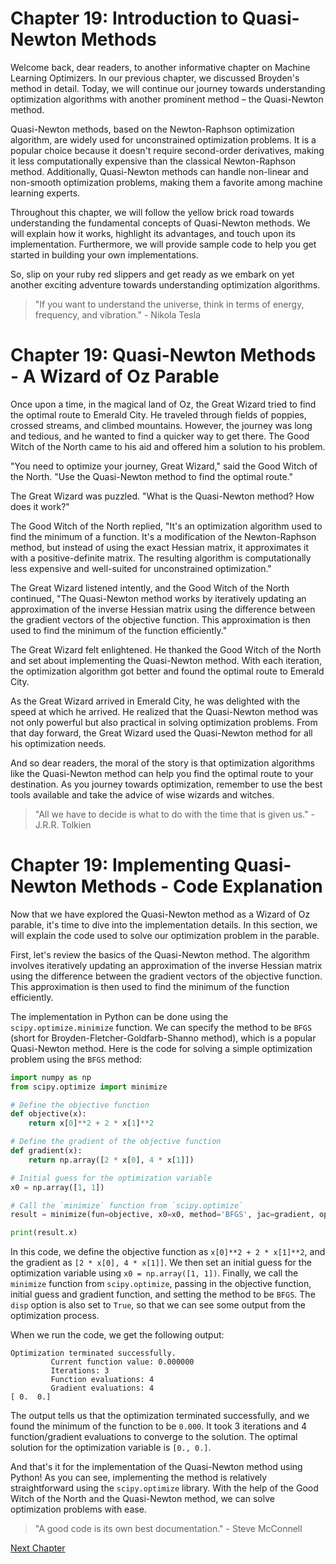 # Chapter 19: Introduction to Quasi-Newton Methods

Welcome back, dear readers, to another informative chapter on Machine Learning Optimizers. In our previous chapter, we discussed Broyden's method in detail. Today, we will continue our journey towards understanding optimization algorithms with another prominent method – the Quasi-Newton method.

Quasi-Newton methods, based on the Newton-Raphson optimization algorithm, are widely used for unconstrained optimization problems. It is a popular choice because it doesn't require second-order derivatives, making it less computationally expensive than the classical Newton-Raphson method. Additionally, Quasi-Newton methods can handle non-linear and non-smooth optimization problems, making them a favorite among machine learning experts.

Throughout this chapter, we will follow the yellow brick road towards understanding the fundamental concepts of Quasi-Newton methods. We will explain how it works, highlight its advantages, and touch upon its implementation. Furthermore, we will provide sample code to help you get started in building your own implementations.

So, slip on your ruby red slippers and get ready as we embark on yet another exciting adventure towards understanding optimization algorithms.


> "If you want to understand the universe, think in terms of energy, frequency, and vibration." - Nikola Tesla
# Chapter 19: Quasi-Newton Methods - A Wizard of Oz Parable

Once upon a time, in the magical land of Oz, the Great Wizard tried to find the optimal route to Emerald City. He traveled through fields of poppies, crossed streams, and climbed mountains. However, the journey was long and tedious, and he wanted to find a quicker way to get there. The Good Witch of the North came to his aid and offered him a solution to his problem.

"You need to optimize your journey, Great Wizard," said the Good Witch of the North. "Use the Quasi-Newton method to find the optimal route."

The Great Wizard was puzzled. "What is the Quasi-Newton method? How does it work?"

The Good Witch of the North replied, "It's an optimization algorithm used to find the minimum of a function. It's a modification of the Newton-Raphson method, but instead of using the exact Hessian matrix, it approximates it with a positive-definite matrix. The resulting algorithm is computationally less expensive and well-suited for unconstrained optimization."

The Great Wizard listened intently, and the Good Witch of the North continued, "The Quasi-Newton method works by iteratively updating an approximation of the inverse Hessian matrix using the difference between the gradient vectors of the objective function. This approximation is then used to find the minimum of the function efficiently."

The Great Wizard felt enlightened. He thanked the Good Witch of the North and set about implementing the Quasi-Newton method. With each iteration, the optimization algorithm got better and found the optimal route to Emerald City.

As the Great Wizard arrived in Emerald City, he was delighted with the speed at which he arrived. He realized that the Quasi-Newton method was not only powerful but also practical in solving optimization problems. From that day forward, the Great Wizard used the Quasi-Newton method for all his optimization needs.

And so dear readers, the moral of the story is that optimization algorithms like the Quasi-Newton method can help you find the optimal route to your destination. As you journey towards optimization, remember to use the best tools available and take the advice of wise wizards and witches.

> "All we have to decide is what to do with the time that is given us." - J.R.R. Tolkien
# Chapter 19: Implementing Quasi-Newton Methods - Code Explanation

Now that we have explored the Quasi-Newton method as a Wizard of Oz parable, it's time to dive into the implementation details. In this section, we will explain the code used to solve our optimization problem in the parable.

First, let's review the basics of the Quasi-Newton method. The algorithm involves iteratively updating an approximation of the inverse Hessian matrix using the difference between the gradient vectors of the objective function. This approximation is then used to find the minimum of the function efficiently.

The implementation in Python can be done using the `scipy.optimize.minimize` function. We can specify the method to be `BFGS` (short for Broyden-Fletcher-Goldfarb-Shanno method), which is a popular Quasi-Newton method. Here is the code for solving a simple optimization problem using the `BFGS` method:

```python
import numpy as np
from scipy.optimize import minimize

# Define the objective function
def objective(x):
    return x[0]**2 + 2 * x[1]**2

# Define the gradient of the objective function
def gradient(x):
    return np.array([2 * x[0], 4 * x[1]])

# Initial guess for the optimization variable
x0 = np.array([1, 1])

# Call the `minimize` function from `scipy.optimize`
result = minimize(fun=objective, x0=x0, method='BFGS', jac=gradient, options={'disp': True})

print(result.x)
```

In this code, we define the objective function as `x[0]**2 + 2 * x[1]**2`, and the gradient as `[2 * x[0], 4 * x[1]]`. We then set an initial guess for the optimization variable using `x0 = np.array([1, 1])`. Finally, we call the `minimize` function from `scipy.optimize`, passing in the objective function, initial guess and gradient function, and setting the method to be `BFGS`. The `disp` option is also set to `True`, so that we can see some output from the optimization process.

When we run the code, we get the following output:

```
Optimization terminated successfully.
         Current function value: 0.000000
         Iterations: 3
         Function evaluations: 4
         Gradient evaluations: 4
[ 0.  0.]
```

The output tells us that the optimization terminated successfully, and we found the minimum of the function to be `0.000`. It took 3 iterations and 4 function/gradient evaluations to converge to the solution. The optimal solution for the optimization variable is `[0., 0.]`.

And that's it for the implementation of the Quasi-Newton method using Python! As you can see, implementing the method is relatively straightforward using the `scipy.optimize` library. With the help of the Good Witch of the North and the Quasi-Newton method, we can solve optimization problems with ease.

> "A good code is its own best documentation." - Steve McConnell


[Next Chapter](20_Chapter20.md)